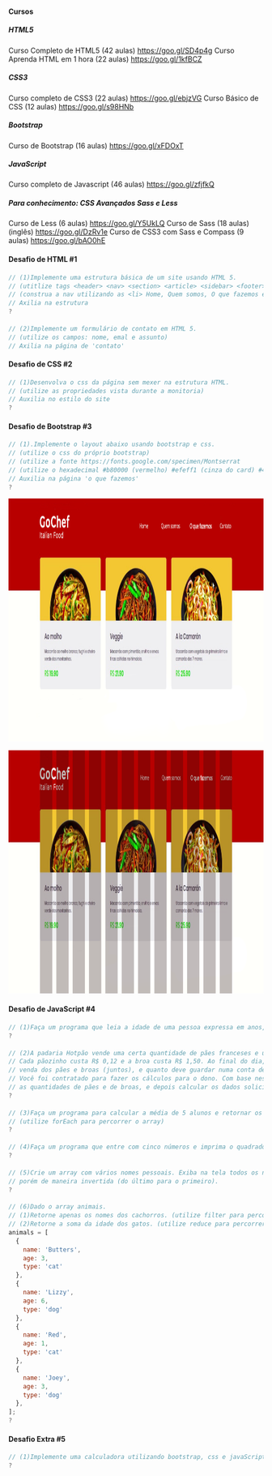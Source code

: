 
#### Cursos

##### HTML5

Curso Completo de HTML5 (42 aulas)
https://goo.gl/SD4p4g
Curso Aprenda HTML em 1 hora (22 aulas)
https://goo.gl/1kfBCZ

##### CSS3

Curso completo de CSS3 (22 aulas)
https://goo.gl/ebjzVG
Curso Básico de CSS (12 aulas)
https://goo.gl/s98HNb

##### Bootstrap

Curso de Bootstrap (16 aulas)
https://goo.gl/xFDOxT

##### JavaScript 

Curso completo de Javascript (46 aulas)
https://goo.gl/zfjfkQ

##### Para conhecimento: CSS Avançados Sass e Less

Curso de Less (6 aulas)
https://goo.gl/Y5UkLQ
Curso de Sass (18 aulas)(inglês)
https://goo.gl/DzRv1e
Curso de CSS3 com Sass e Compass (9 aulas)
https://goo.gl/bAO0hE


#### Desafio de HTML #1

```js
// (1)Implemente uma estrutura básica de um site usando HTML 5.
// (utitlize tags <header> <nav> <section> <article> <sidebar> <footer>)
// (construa a nav utilizando as <li> Home, Quem somos, O que fazemos e Contato
// Axilia na estrutura
?

// (2)Implemente um formulário de contato em HTML 5. 
// (utilize os campos: nome, emal e assunto)
// Axilia na página de 'contato'
```

#### Desafio de CSS #2

```js
// (1)Desenvolva o css da página sem mexer na estrutura HTML.
// (utilize as propriedades vista durante a monitoria)
// Auxilia no estilo do site
?
```

#### Desafio de Bootstrap #3

```js
// (1).Implemente o layout abaixo usando bootstrap e css.
// (utilize o css do próprio bootstrap)
// (utilize a fonte https://fonts.google.com/specimen/Montserrat
// (utilize o hexadecimal #b80000 (vermelho) #efeff1 (cinza do card) #48ee34 (verde) #625c68 (cinza escuro)
// Auxilia na página 'o que fazemos'
?
```

<p align='center'><img src="../image/gochef.png" height="480" alt="gochef"></p>
<p align='center'><img src="../image/gochef-grid.png" height="480" alt="gochef"></p>

#### Desafio de JavaScript #4

```js
// (1)Faça um programa que leia a idade de uma pessoa expressa em anos, meses e dias e mostre-a expressa apenas em dias.
?

// (2)A padaria Hotpão vende uma certa quantidade de pães franceses e uma quantidade de broas a cada dia.
// Cada pãozinho custa R$ 0,12 e a broa custa R$ 1,50. Ao final do dia, o dono quer saber quanto arrecadou com a
// venda dos pães e broas (juntos), e quanto deve guardar numa conta de poupança (10% do total arrecadado).
// Você foi contratado para fazer os cálculos para o dono. Com base nestes fatos, faça um algoritmo para ler
// as quantidades de pães e de broas, e depois calcular os dados solicitados.
?

// (3)Faça um programa para calcular a média de 5 alunos e retornar os alunos aprovados em ordem crescente por nota.
// (utilize forEach para percorrer o array)
?

// (4)Faça um programa que entre com cinco números e imprima o quadrado de cada número sem modificar o array inicial.
?

// (5)Crie um array com vários nomes pessoais. Exiba na tela todos os nomes digitados,
// porém de maneira invertida (do último para o primeiro).
?

// (6)Dado o array animais.
// (1)Retorne apenas os nomes dos cachorros. (utilize filter para percorrer o array)
// (2)Retorne a soma da idade dos gatos. (utilize reduce para percorrer o array)
animals = [
  {
    name: 'Butters',
    age: 3,
    type: 'cat'
  },
  {
    name: 'Lizzy',
    age: 6,
    type: 'dog'
  },
  {
    name: 'Red',
    age: 1,
    type: 'cat'
  },
  {
    name: 'Joey',
    age: 3,
    type: 'dog'
  },
];
?
```
#### Desafio Extra #5

```js
// (1)Implemente uma calculadora utilizando bootstrap, css e javaScript para sua funcionalidade. (somente as 4 operações básicas)
?



